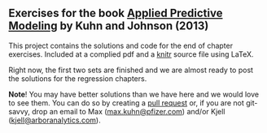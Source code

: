 Exercises for the book [Applied Predictive Modeling](http://appliedpredictivemodeling.com) by Kuhn and Johnson (2013)
--

This project contains the solutions and code for the end of chapter exercises. Included at a complied pdf and a [knitr](http://yihui.name/knitr/) source file using LaTeX. 

Right now, the first two sets are finished and we are almost ready to post the solutions for the regression chapters.

**Note**! You may have better solutions than we have here and we would love to see them. You can do so by creating a [pull request](https://help.github.com/articles/using-pull-requests/) or, if you are not git-savvy, drop an email to Max (<max.kuhn@pfizer.com>) and/or Kjell (<kjell@arboranalytics.com>).

